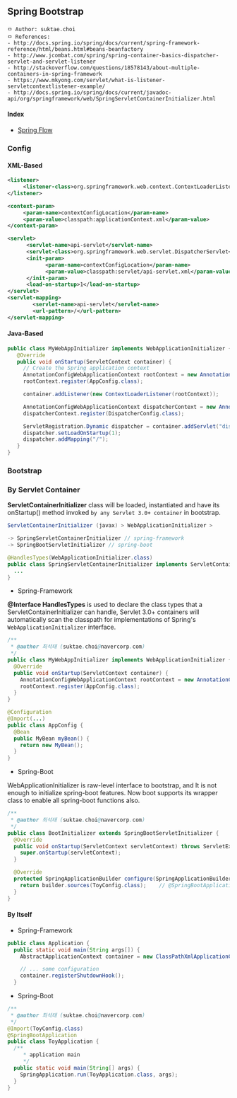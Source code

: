 ## Spring Bootstrap

```
ㅁ Author: suktae.choi
ㅁ References:
- http://docs.spring.io/spring/docs/current/spring-framework-reference/html/beans.html#beans-beanfactory
- http://www.jcombat.com/spring/spring-container-basics-dispatcher-servlet-and-servlet-listener
- http://stackoverflow.com/questions/18578143/about-multiple-containers-in-spring-framework
- https://www.mkyong.com/servlet/what-is-listener-servletcontextlistener-example/
- http://docs.spring.io/spring/docs/current/javadoc-api/org/springframework/web/SpringServletContainerInitializer.html
```

#### Index

- [Spring Flow](spring-flow)

### Config

#### XML-Based
```xml
<listener>
     <listener-class>org.springframework.web.context.ContextLoaderListener</listener-class>
</listener>

<context-param>
     <param-name>contextConfigLocation</param-name>
     <param-value>classpath:applicationContext.xml</param-value>
</context-param>

<servlet>
      <servlet-name>api-servlet</servlet-name>
      <servlet-class>org.springframework.web.servlet.DispatcherServlet</servlet-class>
      <init-param>
            <param-name>contextConfigLocation</param-name>
            <param-value>classpath:servlet/api-servlet.xml</param-value>
      </init-param>
      <load-on-startup>1</load-on-startup>
</servlet>
<servlet-mapping>
	    <servlet-name>api-servlet</servlet-name>
	    <url-pattern>/</url-pattern>
</servlet-mapping>
```

#### Java-Based
```java
public class MyWebAppInitializer implements WebApplicationInitializer {
   @Override
   public void onStartup(ServletContext container) {
     // Create the Spring application context
     AnnotationConfigWebApplicationContext rootContext = new AnnotationConfigWebApplicationContext();
     rootContext.register(AppConfig.class);

     container.addListener(new ContextLoaderListener(rootContext));

     AnnotationConfigWebApplicationContext dispatcherContext = new AnnotationConfigWebApplicationContext();
     dispatcherContext.register(DispatcherConfig.class);

     ServletRegistration.Dynamic dispatcher = container.addServlet("dispatcher", new DispatcherServlet(dispatcherContext));
     dispatcher.setLoadOnStartup(1);
     dispatcher.addMapping("/");
   }
}
```

### Bootstrap
### By Servlet Container
**ServletContainerInitializer** class will be loaded, instantiated and have its onStartup() method invoked `by any Servlet 3.0+ container` in bootstrap.

```java
ServletContainerInitializer (javax) > WebApplicationInitializer >

-> SpringServletContainerInitializer // spring-framework
-> SpringBootServletInitializer // spring-boot

@HandlesTypes(WebApplicationInitializer.class)
public class SpringServletContainerInitializer implements ServletContainerInitializer {
  ...
}
```

- Spring-Framework

**@Interface HandlesTypes** is used to declare the class types that a ServletContainerInitializer can handle, Servlet 3.0+ containers will automatically scan the classpath for implementations of Spring's `WebApplicationInitializer` interface.

```java
/**
 * @author 최석태 (suktae.choi@navercorp.com)
 */
public class MyWebAppInitializer implements WebApplicationInitializer {
  @Override
  public void onStartup(ServletContext container) {
    AnnotationConfigWebApplicationContext rootContext = new AnnotationConfigWebApplicationContext();	// annotation-based config
    rootContext.register(AppConfig.class);
  }
}

@Configuration
@Import(...)
public class AppConfig {
  @Bean
  public MyBean myBean() {
    return new MyBean();
  }
}
```

- Spring-Boot

WebApplicationInitializer is raw-level interface to bootstrap, and It is not enough to initialize spring-boot features. Now boot supports its wrapper class to enable all spring-boot functions also.

```java
/**
 * @author 최석태 (suktae.choi@navercorp.com)
 */
public class BootInitializer extends SpringBootServletInitializer {
  @Override
  public void onStartup(ServletContext servletContext) throws ServletException {
    super.onStartup(servletContext);
  }

  @Override
  protected SpringApplicationBuilder configure(SpringApplicationBuilder builder) {
    return builder.sources(ToyConfig.class);	// @SpringBootApplication class
  }
}
```

#### By Itself

- Spring-Framework

```java
public class Application {
  public static void main(String args[]) {
    AbstractApplicationContext container = new ClassPathXmlApplicationContext("...");

    // ... some configuration
    container.registerShutdownHook();
  }
```

- Spring-Boot

```java
/**
 * @author 최석태 (suktae.choi@navercorp.com)
 */
@Import(ToyConfig.class)
@SpringBootApplication
public class ToyApplication {
  /**
	 * application main
	 */
  public static void main(String[] args) {
    SpringApplication.run(ToyApplication.class, args);
  }
}
```